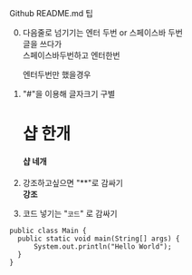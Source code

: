 Github README.md 팁

0. 다음줄로 넘기기는 엔터 두번 or 스페이스바 두번  
   글을 쓰다가  
   스페이스바두번하고 엔터한번
   
   엔터두번만 했을경우

1. "#"을 이용해 글자크기 구별

   # 샵 한개
   #### 샵 네개
      
      
2. 강조하고싶으면 "**"로 감싸기  
   **강조**


3. 코드 넣기는 "``` 코드 ```" 로 감싸기
  ```
  public class Main {
    public static void main(String[] args) {
        System.out.println("Hello World");
    }
  }
  ```
